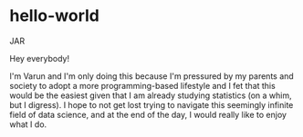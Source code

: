 # hello-world
JAR

Hey everybody!

I'm Varun and I'm only doing this because I'm pressured by my parents and society to adopt a more programming-based lifestyle and I fet that this would be the easiest given that I am already studying statistics (on a whim, but I digress). 
I hope to not get lost trying to navigate this seemingly infinite field of data science, and at the end of the day,  I would really like to enjoy what I do.
